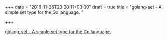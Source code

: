 +++
date = "2016-11-26T23:30:11+03:00"
draft = true
title = "golang-set - A simple set type for the Go language. "

+++

<p><a href="https://t.co/sPLsKWa5AN">golang-set - A simple set type for the Go language. </a></p>
